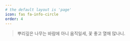 ```yaml
---
# the default layout is 'page'
icon: fas fa-info-circle
order: 4
---
```


> 뿌리깊은 나무는 바람에 아니 움직일세, 꽃 좋고 열매 많나니.
